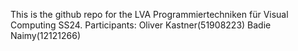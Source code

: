 This is the github repo for the LVA Programmiertechniken für Visual Computing SS24.
Participants: Oliver Kastner(51908223)
              Badie Naimy(12121266)
 
